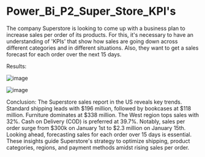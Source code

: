 # Power_Bi_P2_Super_Store_KPI's

The company Superstore is looking to come up with a business plan to increase sales per order of its products. For this, it's necessary to have an understanding of 'KPIs' that show how sales are going down across different categories and in different situations. Also, they want to get a sales forecast for each order over the next 15 days.

Results:

![image](https://github.com/ELopez2657/Power_Bi_P2_Super_Store/assets/146747798/0d880f0a-07b6-4898-b4c1-1ac0550dc634)



![image](https://github.com/ELopez2657/Power_Bi_P2_Super_Store/assets/146747798/f560dc5b-efb9-4cd8-8a10-48592e10b4fd)


Conclusion:
The Superstore sales report in the US reveals key trends. Standard shipping leads with $196 million, followed by bookcases at $118 million. Furniture dominates at $338 million. The West region tops sales with 32%. Cash on Delivery (COD) is preferred at 39.7%. Notably, sales per order surge from $300k on January 1st to $2.3 million on January 15th. Looking ahead, forecasting sales for each order over 15 days is essential. These insights guide Superstore's strategy to optimize shipping, product categories, regions, and payment methods amidst rising sales per order.

